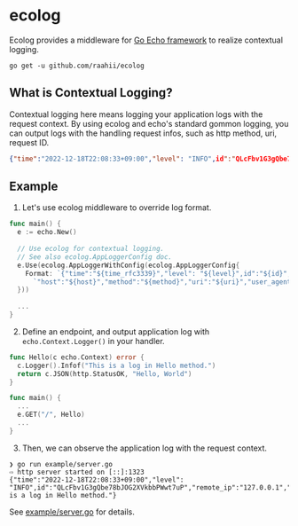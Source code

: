 # ecolog

Ecolog provides a middleware for [Go Echo framework](https://echo.labstack.com/) to realize contextual logging.



```shell
go get -u github.com/raahii/ecolog
```



## What is Contextual Logging?

Contextual logging here means logging your application logs with the request context.
By using ecolog and echo's standard gommon logging, you can output logs with the handling request infos, such as http method, uri, request ID.

```json
{"time":"2022-12-18T22:08:33+09:00","level": "INFO",id":"QLcFbv1G3gQbe78bJOG2XVkbbPWwt7uP","remote_ip":"127.0.0.1","host":"localhost:1323","method":"GET","uri":"/","user_agent":"curl/7.79.1","message":"This is a log in Hello method."}
```



## Example

1. Let's use ecolog middleware to override log format.

  ```go
  func main() {
    e := echo.New()
    
    // Use ecolog for contextual logging.
    // See also ecolog.AppLoggerConfig doc.
    e.Use(ecolog.AppLoggerWithConfig(ecolog.AppLoggerConfig{
      Format: `{"time":"${time_rfc3339}","level": "${level}",id":"${id}","remote_ip":"${remote_ip}",` +
        `"host":"${host}","method":"${method}","uri":"${uri}","user_agent":"${user_agent}"}`,
    }))
    
    ...
  }
  ```



2. Define an endpoint, and output application log with `echo.Context.Logger()` in your handler.

  ```go
  func Hello(c echo.Context) error {
    c.Logger().Infof("This is a log in Hello method.")
    return c.JSON(http.StatusOK, "Hello, World")
  }

  func main() {
    ...
    e.GET("/", Hello)
    ...
  }
  ```



3. Then, we can observe the application log with the request context.

  ```shell
  ❯ go run example/server.go
  ⇨ http server started on [::]:1323
  {"time":"2022-12-18T22:08:33+09:00","level": "INFO",id":"QLcFbv1G3gQbe78bJOG2XVkbbPWwt7uP","remote_ip":"127.0.0.1","host":"localhost:1323","method":"GET","uri":"/","user_agent":"curl/7.79.1","message":"This is a log in Hello method."}
  ```

See [example/server.go](https://github.com/raahii/ecolog/blob/main/example/server.go) for details.

